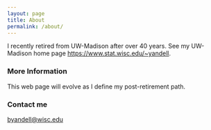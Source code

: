 ```yaml
---
layout: page
title: About
permalink: /about/
---
```


I recently retired from UW-Madison after over 40 years.
See my UW-Madison home page <https://www.stat.wisc.edu/~yandell>.

### More Information

This web page will evolve as I define my post-retirement path.

### Contact me

[byandell@wisc.edu](mailto:byandell@wisc.edu)